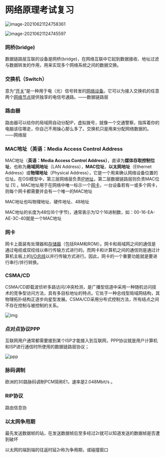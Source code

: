 # 网络原理考试复习

![image-20210621124758361](C:\Users\Administrator\AppData\Roaming\Typora\typora-user-images\image-20210621124758361.png)

![image-20210621124745597](C:\Users\Administrator\AppData\Roaming\Typora\typora-user-images\image-20210621124745597.png)

### 网桥(bridge)

数据链路层互联的设备是网桥(bridge)，在网络互联中它起到数据接收、地址过滤与数据转发的作用，用来实现多个网络系统之间的数据交换。

### 交换机（Switch）

意为“[开关](https://baike.baidu.com/item/开关/2275072)”是一种用于电（光）信号转发的[网络设备](https://baike.baidu.com/item/网络设备/7667828)。它可以为接入交换机的任意两个[网络节点](https://baike.baidu.com/item/网络节点/9338583)提供独享的电信号通路。——数据链路层

### 路由器

路由器可以给你的局域网自动分配IP，虚拟拨号，就像一个交通警察，指挥着你的电脑该往哪走，你自己不用操心那么多了。交换机只是用来分配网络数据的。 ——网络层

### MAC地址（英语：Media Access Control Address

MAC地址（**英语：Media Access Control Address）**，直译为**媒体存取控制位址**，也称为**局域网地址**（LAN Address），**MAC位址**，**以太网地址**（Ethernet Address）或**物理地址**（Physical Address），它是一个用来确认网络设备位置的位址。在OSI模型中，第三层网络层负责[IP地址](https://baike.baidu.com/item/IP地址)，第二层数据链路层则负责MAC位址 [1] 。MAC地址用于在网络中唯一标示一个[网卡](https://baike.baidu.com/item/网卡)，一台设备若有一或多个网卡，则每个网卡都需要并会有一个唯一的MAC地址

MAC地址也叫物理地址、硬件地址、48地址

MAC地址的长度为48位(6个字节)，通常表示为12个16进制数，如：00-16-EA-AE-3C-40就是一个MAC地址

### 网卡

网卡上面装有处理器和[存储器](https://baike.baidu.com/item/存储器/1583185)（包括RAM和ROM）。网卡和局域网之间的通信是通过电缆或双绞线以串行传输方式进行的。而网卡和计算机之间的通信则是通过计算机主板上的[I/O总线](https://baike.baidu.com/item/I%2FO总线/4227070)以并行传输方式进行。因此，网卡的一个重要功能就是要进行串行/并行转换。

### CSMA/CD

CSMA/CD即载波侦听多路访问/冲突检测，是广播型信道中采用一种随机访问技术的竞争型访问方法，具有多目标地址的特点。它处于一种总线型局域网结构，其物理拓扑结构正逐步向星型发展。CSMA/CD采用分布式控制方法，所有结点之间不存在控制与被控制的关系。

![img](https://bkimg.cdn.bcebos.com/pic/83025aafa40f4bfbe7d164a4044f78f0f7361838?x-bce-process=image/watermark,image_d2F0ZXIvYmFpa2U4MA==,g_7,xp_5,yp_5/format,f_auto)

### 点对点协议PPP

互联网用户通常都需要接到某个ISP才能接入到互联网，PPP协议就是用户计算机和ISP进行通信时所使用的数据链路层协议；

![ppp](https://img-blog.csdnimg.cn/20201110165658637.png?x-oss-process=image/watermark,type_ZmFuZ3poZW5naGVpdGk,shadow_10,text_aHR0cHM6Ly9ibG9nLmNzZG4ubmV0L3dlaXhpbl80NTA4MjY0Nw==,size_16,color_FFFFFF,t_70#pic_center)

### 脉码调制

欧洲的30路脉码调制PCM简称E1，速率是2.048Mbit/s 。

### RIP协议

路由信息协

### 以太网争用期

最先发送数据帧的站，在发送数据帧后至多经过2r就可以知道发送的数据帧是否遭到破坏

以太网的端到端的往返时延2r称为争用期，或碰撞窗口

### 

